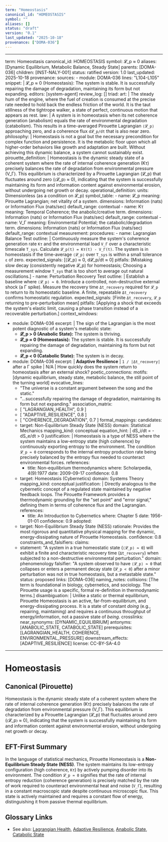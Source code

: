 ```yaml
---
term: "Homeostasis"
canonical_id: "HOMEOSTASIS"
symbol: ""
aliases: []
status: "draft"
version: "0.1"
last_updated: "2025-10-18"
provenance: ["DOMA-036"]
---
```


---
term: Homeostasis
canonical_id: HOMEOSTASIS
symbol: 𝓛_p ≈ 0
aliases: [Dynamic Equilibrium, Metabolic Balance, Steady State]
parents: [DOMA-036]
children: [INST-NALY-001]
status: ratified
version: 1.0
last_updated: 2025-10-18
provenance:
  sources:
    - module: DOMA-036
      lines: "L104-L105"
      snippet: |
        𝓛_p ≈ 0 (Homeostasis): The system is stable. It is successfully repairing the damage of degradation, maintaining its form but not expanding.
  editors: [system-agent]
  review_log: []
triad:
  art: |
    The steady hum of the engine, where the fuel of creation is consumed at the precise rate needed to hold back the endless friction of the world. It is the taut stillness of the tightrope walker, a state of perfect, continuous motion that appears as rest.
  law: |
    A system is in homeostasis when its net coherence generation (anabolism) equals the rate of environmental degradation (catabolism). This results in a time-averaged Pirouette Lagrangian `⟨𝓛_p⟩` approaching zero, and a coherence flux `d𝓛_p/dt` that is also near zero.
  philosophy: |
    Homeostasis is not a goal but the necessary precondition for complex function and persistence. It is the metabolic floor upon which all higher-order behaviors like growth and adaptation are built. Without achieving this dynamic balance, a system cannot sustainably exist.
pirouette_definition: |
  Homeostasis is the dynamic steady state of a coherent system where the rate of internal coherence generation (Kτ) precisely balances the rate of degradation from environmental pressure (V_Γ). This equilibrium is characterized by a Pirouette Lagrangian (𝓛_p) that fluctuates around zero (⟨𝓛_p⟩ ≈ 0), indicating that the system is successfully maintaining its form and information content against environmental erosion, without undergoing net growth or decay.
operational_definition:
  units: Dimensionless (as a condition on 𝓛_p)
  symbol_table:
    - name: 𝓛_p
      meaning: Pirouette Lagrangian; net vitality of a system.
      dimensions: Information (nats) or Information Flux (nats/sec)
      default_range: contextual
    - name: Kτ
      meaning: Temporal Coherence; the anabolic/creative term.
      dimensions: Information (nats) or Information Flux (nats/sec)
      default_range: contextual
    - name: V_Γ
      meaning: Environmental Potential; the catabolic/degradation term.
      dimensions: Information (nats) or Information Flux (nats/sec)
      default_range: contextual
  measurement:
    procedures:
      - name: Lagrangian Balance Test
        outline: |
          Continuously measure the system's coherence generation rate `Kτ` and the environmental load `V_Γ` over a characteristic timescale `T_sys`. Calculate `𝓛_p(t) = Kτ(t) - V_Γ(t)`. The system is in homeostasis if the time-average `⟨𝓛_p⟩` over `T_sys` is within a small tolerance `ε` of zero.
        expected_signals: [⟨𝓛_p⟩ ≈ 0, d𝓛_p/dt ≈ 0]
        pitfalls: [Mistaking slow decay (consistently negative 𝓛_p) for homeostasis; Choosing a measurement window `T_sys` that is too short to average out natural oscillations.]
      - name: Perturbation Recovery Test
        outline: |
          Establish a baseline where `⟨𝓛_p⟩ ≈ 0`. Introduce a controlled, non-destructive external shock (a Γ spike). Measure the recovery time `Δt_recovery` required for `𝓛_p` to return to its homeostatic baseline. A finite, repeatable `Δt_recovery` confirms homeostatic regulation.
        expected_signals: [Finite `Δt_recovery`, `𝓛_p` returning to pre-perturbation mean]
        pitfalls: [Applying a shock that exceeds the system's elastic limit, causing a phase transition instead of a recoverable perturbation.]
context_windows:
  - module: DOMA-036
    excerpt: |
      The sign of the Lagrangian is the most potent diagnostic of a system's metabolic state:
      *   **𝓛_p > 0 (Anabolic State):** The system is thriving.
      *   **𝓛_p ≈ 0 (Homeostasis):** The system is stable. It is successfully repairing the damage of degradation, maintaining its form but not expanding.
      *   **𝓛_p < 0 (Catabolic State):** The system is in decay.
  - module: DOMA-036
    excerpt: |
      **Adaptive Resilience**  | `1 / |Δt_recovery|` after a Γ spike | N/A | How quickly does the system return to homeostasis after an external shock?
poetic_connections:
  motifs: [dynamic equilibrium, steady state, metabolic balance, the still point of the turning world]
  evocative_lines:
    - "The universe is a constant argument between the song and the static."
    - "...successfully repairing the damage of degradation, maintaining its form but not expanding."
  association_matrix:
    - [ "LAGRANGIAN_HEALTH", 0.9 ]
    - [ "ADAPTIVE_RESILIENCE", 0.8 ]
    - [ "COHERENCE_DEGRADATION", 0.7 ]
formal_mappings:
  candidates:
    - target: Non-Equilibrium Steady State (NESS)
      domain: Statistical Mechanics
      mapping_kind: conceptual
      equation_hint: |
        dS_i/dt = -dS_e/dt > 0
      justification: |
        Homeostasis is a type of NESS where the system maintains a low-entropy state (high coherence) by continuously exporting entropy to the environment. The condition `𝓛_p ≈ 0` corresponds to the internal entropy production rate being precisely balanced by the entropy flux needed to counteract environmental forces.
      references:
        - title: Non-equilibrium thermodynamics
          where: Scholarpedia, 4(9):1977
          date: 2009-09-17
      confidence: 0.8
    - target: Homeostasis (Cybernetics)
      domain: Systems Theory
      mapping_kind: conceptual
      justification: |
        Directly analogous to the cybernetic concept of a regulated state maintained by negative feedback loops. The Pirouette Framework provides a thermodynamic grounding for the "set point" and "error signal," defining them in terms of coherence flux and the Lagrangian.
      references:
        - title: An Introduction to Cybernetics
          where: Chapter 5
          date: 1956-01-01
      confidence: 0.9
  adopted:
    - target: Non-Equilibrium Steady State (NESS)
      rationale: Provides the most rigorous and quantitative physical mapping for the dynamic, energy-dissipating nature of Pirouette Homeostasis.
      confidence: 0.8
constraints_and_falsifiers:
  claims:
    - statement: "A system in a true homeostatic state (`⟨𝓛_p⟩ ≈ 0`) will exhibit a finite and characteristic recovery time (`Δt_recovery`) when subjected to a non-destructive environmental perturbation."
      domain: phenomenology
      falsifier: "A system observed to have `⟨𝓛_p⟩ ≈ 0` that collapses or enters a permanent decay state (`𝓛_p < 0`) after a minor perturbation was not in true homeostasis, but a metastable state."
      status: proposed
      links: [DOMA-036]
naming_notes:
  collisions: [The term is foundational in biology, cybernetics, and sociology. The Pirouette usage is a specific, formal re-definition in thermodynamic terms.]
  disambiguation: |
    Unlike a static or thermal equilibrium, Pirouette Homeostasis is an active, far-from-equilibrium, and energy-dissipating process. It is a state of constant *doing* (e.g., repairing, maintaining) and requires a continuous throughput of energy/information, not a passive state of *being*.
crosslinks:
  near_synonyms: [DYNAMIC_EQUILIBRIUM]
  antonyms: [ANABOLIC_STATE, CATABOLIC_STATE]
  prerequisites: [LAGRANGIAN_HEALTH, COHERENCE, ENVIRONMENTAL_PRESSURE]
  downstream_effects: [ADAPTIVE_RESILIENCE]
license: CC-BY-SA-4.0
---

# Homeostasis

## Canonical (Pirouette)
Homeostasis is the dynamic steady state of a coherent system where the rate of internal coherence generation (Kτ) precisely balances the rate of degradation from environmental pressure (V_Γ). This equilibrium is characterized by a Pirouette Lagrangian (𝓛_p) that fluctuates around zero (⟨𝓛_p⟩ ≈ 0), indicating that the system is successfully maintaining its form and information content against environmental erosion, without undergoing net growth or decay.

## EFT-First Summary
In the language of statistical mechanics, Pirouette Homeostasis is a **Non-Equilibrium Steady State (NESS)**. The system maintains its low-entropy configuration (high coherence, `Kτ`) by actively pumping disorder into its environment. The condition `𝓛_p ≈ 0` signifies that the rate of internal entropy reduction (coherence generation) is precisely matched by the rate of work required to counteract environmental heat and noise (`V_Γ`), resulting in a constant macroscopic state despite continuous microscopic flux. This state is actively maintained and requires a constant flow of energy, distinguishing it from passive thermal equilibrium.

## Glossary Links
- See also: [Lagrangian Health](LAGRANGIAN_HEALTH), [Adaptive Resilience](ADAPTIVE_RESILIENCE), [Anabolic State](ANABOLIC_STATE), [Catabolic State](CATABOLIC_STATE)